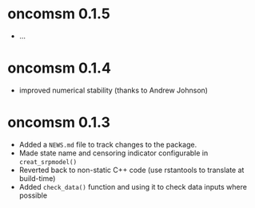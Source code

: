 # oncomsm 0.1.5

* ...

# oncomsm 0.1.4

* improved numerical stability (thanks to Andrew Johnson)

# oncomsm 0.1.3

* Added a `NEWS.md` file to track changes to the package.
* Made state name and censoring indicator configurable in `creat_srpmodel()`
* Reverted back to non-static C++ code
  (use rstantools to translate at build-time)
* Added `check_data()` function and using it to check data inputs where possible 
